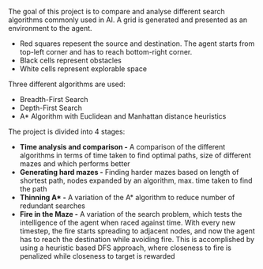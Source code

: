 <p>The goal of this project is to compare and analyse different search algorithms commonly used in AI. A grid is generated and presented as an environment to the agent.
				<ul>
					<li>Red squares repesent the source and destination. The agent starts from top-left corner and has to reach bottom-right corner.</li>
					<li>Black cells represent obstacles</li>
					<li>White cells represent explorable space</li>
				</ul> 
<!-- 				<img src="assets/images/ai_search_1.png" width="200px" height="200px"/><br> -->
				Three different algorithms are used:
				<ul>
					<li>Breadth-First Search</li>
					<li>Depth-First Search</li>
					<li>A* Algorithm with Euclidean and Manhattan distance heuristics</li>
				</ul>
				The project is divided into 4 stages:
				<ul>
					<li><b>Time analysis and comparison -</b> A comparison of the different algorithms in terms of time taken to find optimal paths, size of different mazes and which performs better</li>
					<li><b>Generating hard mazes -</b> Finding harder mazes based on length of shortest path, nodes expanded by an algorithm, max. time taken to find the path</li>
					<li><b>Thinning A* -</b> A variation of the A* algorithm to reduce number of redundant searches</li>
					<li><b>Fire in the Maze -</b> A variation of the search problem, which tests the intelligence of the agent when raced against time. With every new timestep, the fire starts spreading to adjacent nodes, and now the agent has to reach the destination while avoiding fire. This is accomplished by using a heuristic based DFS approach, where closeness to fire is penalized while closeness to target is rewarded</li>
				</ul>
